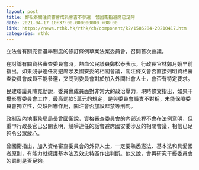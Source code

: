 ```yaml
---
layout: post
title: 鄭松泰關注資審會成員會否不參選　曾國衞指避席已足夠
date: 2021-04-17 10:37:00.000000000 +08:00
link: https://news.rthk.hk/rthk/ch/component/k2/1586284-20210417.htm
categories: rthk
---
```


立法會有關完善選舉制度的修訂條例草案法案委員會，召開首次會議。

在討論有關資格審查委員會時，熱血公民議員鄭松泰表示，行政長官林鄭月娥早前指出，如果競爭連任將避席涉及國安委的相關會議，關注條文會否直接列明資格審查委員會成員不能參選，又問到委員會對於加入外間社會人士，會否有特定要求。

民建聯議員陳克勤說，委員會成員面對非常大的政治壓力，現時條文指出，如果干擾影響委員會工作，最高罰款5萬元的規定，是與委員會職責不對稱，未能保障委員會獨立性，欠缺阻嚇作用，關注會否加設監禁等刑罰。

政制及內地事務局局長曾國衞說，資格審查委員會的內部流程不會在法例寫明，但重申行政長官已公開表明，競爭連任的話會避席國安委涉及的相關會議，相信已足夠令公眾放心。

曾國衞指出，加入資格審查委員會的外界人士，一定要熟悉憲法、基本法和具愛國者原則，有能力就擁護基本法及效忠特區作出判斷。他又說，會再研究干擾委員會的罰則是否足夠。
